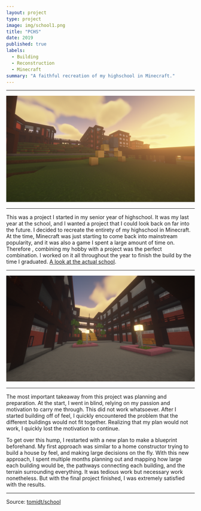 ```yaml
---
layout: project
type: project
image: img/school1.png
title: "PCHS"
date: 2019
published: true
labels:
  - Building
  - Reconstruction
  - Minecraft
summary: "A faithful recreation of my highschool in Minecraft."
---
```

<hr>

<img class="img-fluid" src="../img/2023-01-29_11.17.14.png">

<hr>

This was a project I started in my senior year of highschool. It was my last year at the school, and I wanted a project that I could look back on far into the future. I decided to recreate the entirety of my highschool in Minecraft. At the time, Minecraft was just starting to come back into mainstream popularity, and it was also a game I spent a large amount of time on. Therefore , combining my hobby with a project was the perfect combination. I worked on it all throughout the year to finish the build by the time I graduated. [A look at the actual school](https://www.pchs.k12.hi.us/).

<hr>

<img class="img-fluid" src="../img/2023-01-29_11.09.41.png">

<hr>

The most important takeaway from this project was planning and preparation. At the start, I went in blind, relying on my passion and motivation to carry me through. This did not work whatsoever. After I started building off of feel, I quickly encountered the problem that the different buildings would not fit together. Realizing that my plan would not work, I quickly lost the motivation to continue. 

To get over this hump, I restarted with a new plan to make a blueprint beforehand. My first approach was similar to a home constructor trying to build a house by feel, and making large decisions on the fly. With this new approach, I spent multiple months planning out and mapping how large each building would be, the pathways connecting each building, and the terrain surrounding everything. It was tedious work but necessary work nonetheless. But with the final project finished, I was extremely satisfied with the results. 


<hr>

Source: <a href="https://github.com/tomidt/school/tree/main"><i class="large github icon "></i>tomidt/school</a>
